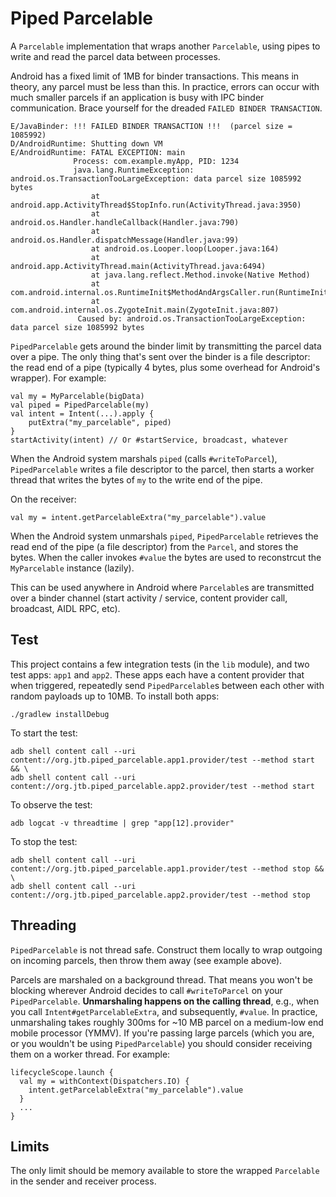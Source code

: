 # Piped Parcelable
A `Parcelable` implementation that wraps another `Parcelable`, using pipes to write and read the parcel data between processes. 

Android has a fixed limit of 1MB for binder transactions. This means in theory, any parcel must be less than this. In practice, errors can occur with much smaller parcels if an application is busy with IPC binder communication. Brace yourself for the dreaded `FAILED BINDER TRANSACTION`.
```
E/JavaBinder: !!! FAILED BINDER TRANSACTION !!!  (parcel size = 1085992)
D/AndroidRuntime: Shutting down VM
E/AndroidRuntime: FATAL EXCEPTION: main
              Process: com.example.myApp, PID: 1234
              java.lang.RuntimeException: android.os.TransactionTooLargeException: data parcel size 1085992 bytes
                  at android.app.ActivityThread$StopInfo.run(ActivityThread.java:3950)
                  at android.os.Handler.handleCallback(Handler.java:790)
                  at android.os.Handler.dispatchMessage(Handler.java:99)
                  at android.os.Looper.loop(Looper.java:164)
                  at android.app.ActivityThread.main(ActivityThread.java:6494)
                  at java.lang.reflect.Method.invoke(Native Method)
                  at com.android.internal.os.RuntimeInit$MethodAndArgsCaller.run(RuntimeInit.java:438)
                  at com.android.internal.os.ZygoteInit.main(ZygoteInit.java:807)
               Caused by: android.os.TransactionTooLargeException: data parcel size 1085992 bytes
```
 `PipedParcelable` gets around the binder limit by transmitting the parcel data over a pipe. The only thing that's sent over the binder is a file descriptor: the read end of a pipe (typically 4 bytes, plus some overhead for Android's wrapper). For example:
```
val my = MyParcelable(bigData)
val piped = PipedParcelable(my)
val intent = Intent(...).apply {
	putExtra("my_parcelable", piped)
}
startActivity(intent) // Or #startService, broadcast, whatever
```
When the Android system marshals `piped` (calls `#writeToParcel`), `PipedParcelable` writes a file descriptor to the parcel, then starts a worker thread that writes the bytes of `my` to the write end of the pipe. 

On the receiver:
```
val my = intent.getParcelableExtra("my_parcelable").value
```
When the Android system unmarshals `piped`, `PipedParcelable` retrieves the read end of the pipe (a file descriptor) from the `Parcel`, and stores the bytes. When the caller invokes `#value` the bytes are used to reconstrcut the `MyParcelable` instance (lazily).

This can be used anywhere in Android where `Parcelable`s are transmitted over a binder channel (start activity / service, content provider call, broadcast, AIDL RPC, etc).

## Test
This project contains a few integration tests (in the `lib` module), and two test apps: `app1` and `app2`. These apps each have a content provider that when triggered, repeatedly send `PipedParcelable`s between each other with random payloads up to 10MB. To install both apps:
```
./gradlew installDebug
```
To start the test:
```
adb shell content call --uri content://org.jtb.piped_parcelable.app1.provider/test --method start && \
adb shell content call --uri content://org.jtb.piped_parcelable.app2.provider/test --method start
```
To observe the test:
```
adb logcat -v threadtime | grep "app[12].provider"
```
To stop the test:
```
adb shell content call --uri content://org.jtb.piped_parcelable.app1.provider/test --method stop && \
adb shell content call --uri content://org.jtb.piped_parcelable.app2.provider/test --method stop
```

## Threading
`PipedParcelable` is not thread safe. Construct them locally to wrap outgoing on incoming parcels, then throw them away (see example above).

Parcels are marshaled on a background thread. That means you won't be blocking wherever Android decides to call `#writeToParcel` on your `PipedParcelable`. **Unmarshaling happens on the calling thread**, e.g., when you call `Intent#getParcelableExtra`, and subsequently, `#value`. In practice, unmarshaling takes roughly 300ms for ~10 MB parcel on a medium-low end mobile processor (YMMV). If you're passing large parcels (which you are, or you wouldn't be using `PipedParcelable`) you should consider receiving them on a worker thread. For example:
```
lifecycleScope.launch {
  val my = withContext(Dispatchers.IO) {
    intent.getParcelableExtra("my_parcelable").value
  }
  ...
}
```
## Limits
The only limit should be memory available to store the wrapped `Parcelable` in the sender and receiver process.